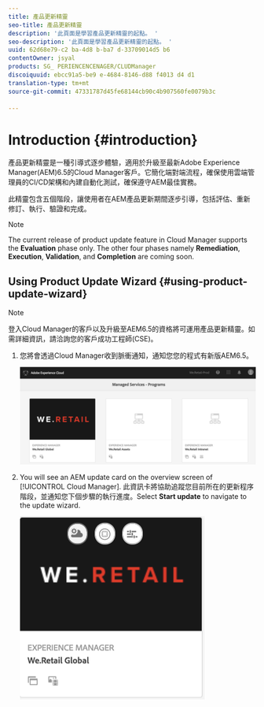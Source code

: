 ```yaml
---
title: 產品更新精靈
seo-title: 產品更新精靈
description: '此頁面是學習產品更新精靈的起點。 '
seo-description: '此頁面是學習產品更新精靈的起點。 '
uuid: 62d68e79-c2 ba-4d8 b-ba7 d-33709014d5 b6
contentOwner: jsyal
products: SG_ PERIENCENCENAGER/CLUDManager
discoiquuid: ebcc91a5-be9 e-4684-8146-d88 f4013 d4 d1
translation-type: tm+mt
source-git-commit: 47331787d45fe68144cb90c4b907560fe0079b3c

---
```



# Introduction {#introduction}

產品更新精靈是一種引導式逐步體驗，適用於升級至最新Adobe Experience Manager(AEM)6.5的Cloud Manager客戶。它簡化端對端流程，確保使用雲端管理員的CI/CD架構和內建自動化測試，確保遵守AEM最佳實務。

此精靈包含五個階段，讓使用者在AEM產品更新期間逐步引導，包括評估、重新修訂、執行、驗證和完成。

>[!NOTE]
>The current release of product update feature in Cloud Manager supports the **Evaluation** phase only. The other four phases namely **Remediation**, **Execution**, **Validation**, and **Completion** are coming soon.


## Using Product Update Wizard {#using-product-update-wizard}

>[!NOTE]
>登入Cloud Manager的客戶以及升級至AEM6.5的資格將可運用產品更新精靈。如需詳細資訊，請洽詢您的客戶成功工程師(CSE)。

1. 您將會透過Cloud Manager收到脈衝通知，通知您您的程式有新版AEM6.5。

   ![](assets/screen_shot_2018-06-04at120643pm.png)

1. You will see an AEM update card on the overview screen of [!UICONTROL Cloud Manager]. 此資訊卡將協助追蹤您目前所在的更新程序階段，並通知您下個步驟的執行進度。Select **Start update** to navigate to the update wizard.

   ![](assets/screen_shot_2018-06-04at12611pm.png)
